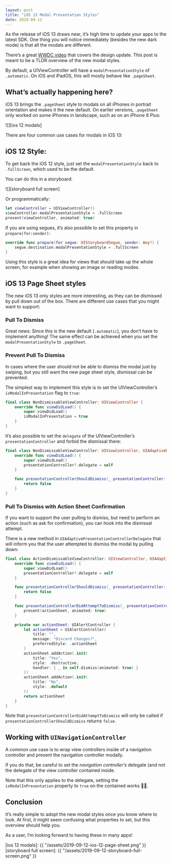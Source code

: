 ```yaml
---
layout: post
title: "iOS 13 Modal Presentation Styles"
date: 2019-09-12
---
```


As the release of iOS 13 draws near, it’s high time to update your apps to the latest SDK. One thing you will notice immediately (besides the new dark mode) is that all the modals are different.

There’s a great [WWDC video](https://developer.apple.com/videos/play/wwdc2019/224) that covers the design update. This post is meant to be a TLDR overview of the new modal styles.

By default, a UIViewController will have a `modalPresentationStyle` of `.automatic`. On iOS and iPadOS, this will mostly behave like `.pageSheet`.

## What’s actually happening here?

iOS 13 brings the `.pageSheet` style to modals on all iPhones in portrait orientation and makes it the new default. On earlier versions, `.pageSheet` only worked on some iPhones in landscape, such as on an iPhone 8 Plus:

![][ios 12 modals]

There are four common use cases for modals in iOS 13:

## iOS 12 Style:

To get back the iOS 12 style, just set the `modalPresentationStyle` back to `.fullScreen`, which used to be the default.

You can do this in a storyboard:

![][storyboard full screen]

Or programmatically:

```swift
let viewController = UIViewController()
viewController.modalPresentationStyle = .fullScreen
present(viewController, animated: true)
```

If you are using segues, it’s also possible to set this property in `prepare(for:sender)`:

```swift
override func prepare(for segue: UIStoryboardSegue, sender: Any?) {
    segue.destination.modalPresentationStyle = .fullScreen
}
```

Using this style is a great idea for views that should take up the whole screen, for example when showing an image or reading modes.

## iOS 13 Page Sheet styles

The new iOS 13 only styles are more interesting, as they can be dismissed by pull down out of the box. There are different use cases that you might want to support:

### Pull To Dismiss

Great news: Since this is the new default (`.automatic`), you don’t have to implement anything!
The same effect can be achieved when you set the `modalPresentationStyle` to `.pageSheet`.

### Prevent Pull To Dismiss

In cases where the user should not be able to dismiss the modal just by swiping, but you still want the new page sheet style, dismissal can be prevented.

The simplest way to implement this style is to set the UIViewController’s `isModalInPresentation` flag to `true`:

```swift
final class NonDismissableViewController: UIViewController {
    override func viewDidLoad() {
        super.viewDidLoad()
        isModalInPresentation = true
    }
}
```

It’s also possible to set the `delegate` of the UIViewController’s `presentationController` and forbid the dismissal there:

```swift
final class NonDismissableViewController: UIViewController, UIAdaptivePresentationControllerDelegate {
    override func viewDidLoad() {
        super.viewDidLoad()
        presentationController?.delegate = self
    }

    func presentationControllerShouldDismiss(_ presentationController: UIPresentationController) -> Bool {
        return false
    }
}
```

### Pull To Dismiss with Action Sheet Confirmation

If you want to support the user pulling to dismiss, but need to perform an action (such as ask for confirmation), you can hook into the dismissal attempt.

There is a new method in `UIAdaptivePresentationControllerDelegate` that will inform you that the user attempted to dismiss the modal by pulling down:

```swift
final class ActionDismissableViewController: UIViewController, UIAdaptivePresentationControllerDelegate {
    override func viewDidLoad() {
        super.viewDidLoad()
        presentationController?.delegate = self
    }

    func presentationControllerShouldDismiss(_ presentationController: UIPresentationController) -> Bool {
        return false
    }

    func presentationControllerDidAttemptToDismiss(_ presentationController: UIPresentationController) {
        present(actionSheet, animated: true)
    }

    private var actionSheet: UIAlertController {
        let actionSheet = UIAlertController(
            title: "",
            message: "Discard Changes?",
            preferredStyle: .actionSheet
        )
        actionSheet.addAction(.init(
            title: "Yes", 
            style: .destructive, 
            handler: { _ in self.dismiss(animated: true) }
        ))
        actionSheet.addAction(.init(
            title: "No", 
            style: .default
        ))
        return actionSheet
    }
}
```

Note that `presentationControllerDidAttemptToDismiss` will only be called if `presentationControllerShouldDismiss` returns `false`.

## Working with `UINavigationController`

A common use case is to wrap view controllers inside of a navigation controller and present the navigation controller modally.

If you do that, be careful to set the *navigation controller’s* delegate (and not the delegate of the view controller contained inside.

Note that this only applies to the delegate, setting the `isModalInPresentation` property to `true` on the contained works 🤷‍♀️.

## Conclusion

It’s really simple to adopt the new modal styles once you know where to look. At first, it might seem confusing what properties to set, but this overview should help you.

As a user, I’m looking forward to having these in many apps!

[ios 12 modals]: {{ "/assets/2019-09-12-ios-12-page-sheet.png" }}
[storyboard full screen]: {{ "/assets/2019-09-12-storyboard-full-screen.png" }}
